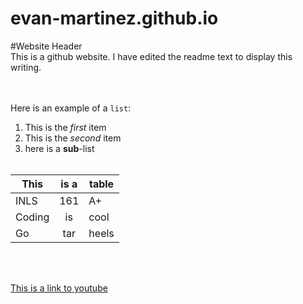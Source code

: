 # evan-martinez.github.io
#Website Header<br>
This is a github website. I have edited the readme text to display this writing.  
<br> <br>

Here is an example of a `list`: <br>

1. This is the *first* item
2. This is the *second* item
  3. here is a **sub**-list <br> <br>
  
This| is a | table 
--- |:---:| --- 
 INLS | 161 | A+ 
  Coding | is |   cool 
  Go | tar |    heels 
<br> <br>

[This is a link to youtube](youtube.com) <br><br>



